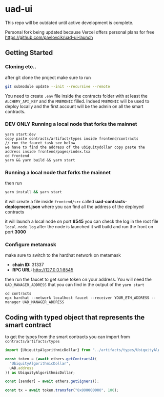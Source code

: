 # uad-ui

This repo will be outdated until active development is complete.

Personal fork being updated because Vercel offers personal plans for free https://github.com/pavlovcik/uad-ui-launch

## Getting Started

### Cloning etc..

after git clone the project make sure to run

```bash
git submodule update --init --recursive --remote
```

You need to create `.env` file inside the contracts folder with at least the `ALCHEMY_API_KEY` and the `MNEMONIC` filled. Indeed `MNEMONIC` will be used to deploy locally and the first account will be the admin on all the smart contracts.

### DEV ONLY Running a local node that forks the mainnet

```
yarn start:dev
copy paste contracts/artifact/types inside frontend/contracts
// run the faucet task see below
we have to find the address of the ubiquitydollar copy paste the address inside frontend/pages/index.tsx
cd frontend
yarn && yarn build && yarn start

```

### Running a local node that forks the mainnet

then run

```bash
yarn install && yarn start
```

it will create a file inside `frontend/src` called **uad-contracts-deployment.json** where you can find all the address of the deployed contracts

it will launch a local node on port **8545** you can check the log in the root file `local.node.log`
after the node is launched it will build and run the front on port **3000**

### Configure metamask

make sure to switch to the hardhat network on metamask

- **chain ID:** 31337
- **RPC URL:** http://127.0.0.1:8545

then run the faucet to get some token on your address. You will need the `UAD_MANAGER_ADDRESS` that you can find in the output of the `yarn start`

```
cd contracts
npx hardhat --network localhost faucet --receiver YOUR_ETH_ADDRESS --manager UAD_MANAGER_ADDRESS
```

## Coding with typed object that represents the smart contract

to get the types from the smart contracts you can import from `contracts/artifacts/types`

```typescript
import {UbiquityAlgorithmicDollar} from "../artifacts/types/UbiquityAlgorithmicDollar";

const token = (await ethers.getContractAt(
  "UbiquityAlgorithmicDollar",
  uAD.address
)) as UbiquityAlgorithmicDollar;

const [sender] = await ethers.getSigners();

const tx = await token.transfer("0x000000000", 100);
```

